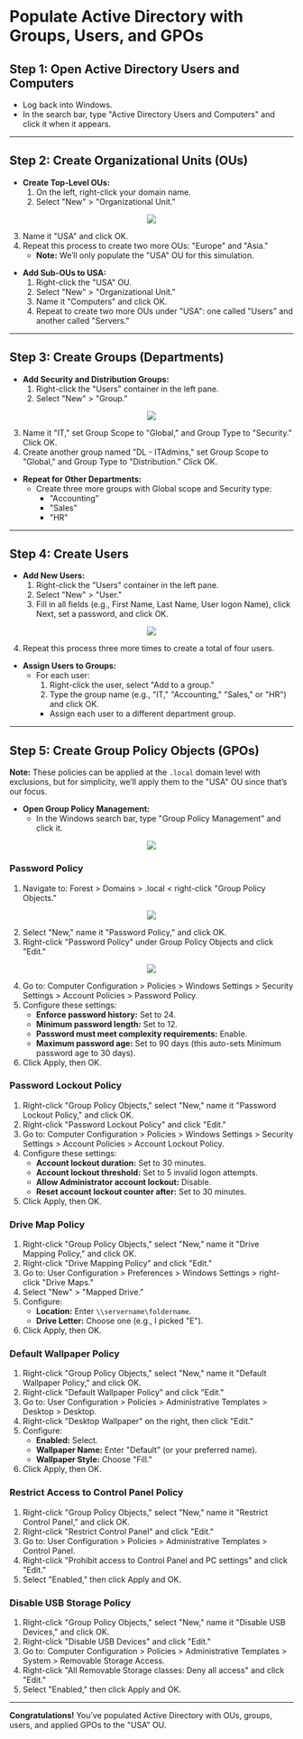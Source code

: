 # Populate Active Directory with Groups, Users, and GPOs

## Step 1: Open Active Directory Users and Computers
- Log back into Windows.
- In the search bar, type "Active Directory Users and Computers" and click it when it appears.

---

## Step 2: Create Organizational Units (OUs)
- **Create Top-Level OUs:**
  1. On the left, right-click your domain name.
  2. Select "New" > "Organizational Unit."
<p align="center">
     <img src="https://github.com/JBrunoX/Help-Desk-Lab/blob/main/images/new%20OU.png">
</p>

  3. Name it "USA" and click OK.
  4. Repeat this process to create two more OUs: "Europe" and "Asia."
     - **Note:** We’ll only populate the "USA" OU for this simulation.
- **Add Sub-OUs to USA:**
  1. Right-click the "USA" OU.
  2. Select "New" > "Organizational Unit."
  3. Name it "Computers" and click OK.
  4. Repeat to create two more OUs under "USA": one called "Users" and another called "Servers."

---

## Step 3: Create Groups (Departments)
- **Add Security and Distribution Groups:**
  1. Right-click the "Users" container in the left pane.
  2. Select "New" > "Group."
<p align="center">
     <img src="https://github.com/JBrunoX/Help-Desk-Lab/blob/main/images/new%20Group.png">
</p>
 

  3. Name it "IT," set Group Scope to "Global," and Group Type to "Security." Click OK.
  4. Create another group named "DL - ITAdmins," set Group Scope to "Global," and Group Type to "Distribution." Click OK.
- **Repeat for Other Departments:**
  - Create three more groups with Global scope and Security type:
    - "Accounting"
    - "Sales"
    - "HR"

---

## Step 4: Create Users
- **Add New Users:**
  1. Right-click the "Users" container in the left pane.
  2. Select "New" > "User."
  3. Fill in all fields (e.g., First Name, Last Name, User logon Name), click Next, set a password, and click OK.

<p align="center">
     <img src="https://github.com/JBrunoX/Help-Desk-Lab/blob/main/images/newUser.png">
</p>

  4. Repeat this process three more times to create a total of four users.
- **Assign Users to Groups:**
  - For each user:
    1. Right-click the user, select "Add to a group."
    2. Type the group name (e.g., "IT," "Accounting," "Sales," or "HR") and click OK.
    - Assign each user to a different department group.

---

## Step 5: Create Group Policy Objects (GPOs)
**Note:** These policies can be applied at the `.local` domain level with exclusions, but for simplicity, we’ll apply them to the "USA" OU since that’s our focus.

- **Open Group Policy Management:**
  - In the Windows search bar, type "Group Policy Management" and click it.
<p align="center">
     <img src="https://github.com/JBrunoX/Help-Desk-Lab/blob/main/images/openGPM.png">
</p>

### Password Policy
1. Navigate to: Forest > Domains > .local < right-click "Group Policy Objects."

<p align="center">
     <img src="https://github.com/JBrunoX/Help-Desk-Lab/blob/main/images/newGPO.png">
</p>

2. Select "New," name it "Password Policy," and click OK.
3. Right-click "Password Policy" under Group Policy Objects and click "Edit."

<p align="center">
     <img src="https://github.com/JBrunoX/Help-Desk-Lab/blob/main/images/editPolicy.png">
</p>

4. Go to: Computer Configuration > Policies > Windows Settings > Security Settings > Account Policies > Password Policy.
5. Configure these settings:
   - **Enforce password history:** Set to 24.
   - **Minimum password length:** Set to 12.
   - **Password must meet complexity requirements:** Enable.
   - **Maximum password age:** Set to 90 days (this auto-sets Minimum password age to 30 days).
6. Click Apply, then OK.

### Password Lockout Policy
1. Right-click "Group Policy Objects," select "New," name it "Password Lockout Policy," and click OK.
2. Right-click "Password Lockout Policy" and click "Edit."
3. Go to: Computer Configuration > Policies > Windows Settings > Security Settings > Account Policies > Account Lockout Policy.
4. Configure these settings:
   - **Account lockout duration:** Set to 30 minutes.
   - **Account lockout threshold:** Set to 5 invalid logon attempts.
   - **Allow Administrator account lockout:** Disable.
   - **Reset account lockout counter after:** Set to 30 minutes.
5. Click Apply, then OK.

### Drive Map Policy
1. Right-click "Group Policy Objects," select "New," name it "Drive Mapping Policy," and click OK.
2. Right-click "Drive Mapping Policy" and click "Edit."
3. Go to: User Configuration > Preferences > Windows Settings > right-click "Drive Maps."
4. Select "New" > "Mapped Drive."
5. Configure:
   - **Location:** Enter `\\servername\foldername`.
   - **Drive Letter:** Choose one (e.g., I picked "E").
6. Click Apply, then OK.

### Default Wallpaper Policy
1. Right-click "Group Policy Objects," select "New," name it "Default Wallpaper Policy," and click OK.
2. Right-click "Default Wallpaper Policy" and click "Edit."
3. Go to: User Configuration > Policies > Administrative Templates > Desktop > Desktop.
4. Right-click "Desktop Wallpaper" on the right, then click "Edit."
5. Configure:
   - **Enabled:** Select.
   - **Wallpaper Name:** Enter "Default" (or your preferred name).
   - **Wallpaper Style:** Choose "Fill."
6. Click Apply, then OK.

### Restrict Access to Control Panel Policy
1. Right-click "Group Policy Objects," select "New," name it "Restrict Control Panel," and click OK.
2. Right-click "Restrict Control Panel" and click "Edit."
3. Go to: User Configuration > Policies > Administrative Templates > Control Panel.
4. Right-click "Prohibit access to Control Panel and PC settings" and click "Edit."
5. Select "Enabled," then click Apply and OK.

### Disable USB Storage Policy
1. Right-click "Group Policy Objects," select "New," name it "Disable USB Devices," and click OK.
2. Right-click "Disable USB Devices" and click "Edit."
3. Go to: Computer Configuration > Policies > Administrative Templates > System > Removable Storage Access.
4. Right-click "All Removable Storage classes: Deny all access" and click "Edit."
5. Select "Enabled," then click Apply and OK.

---

**Congratulations!** You’ve populated Active Directory with OUs, groups, users, and applied GPOs to the "USA" OU.
